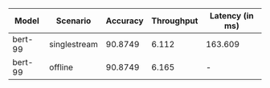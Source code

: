 | Model   | Scenario     |   Accuracy |   Throughput | Latency (in ms)   |
|---------|--------------|------------|--------------|-------------------|
| bert-99 | singlestream |    90.8749 |        6.112 | 163.609           |
| bert-99 | offline      |    90.8749 |        6.165 | -                 |